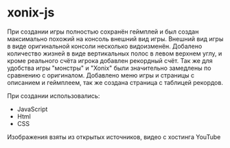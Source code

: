 # xonix-js
При создании игры полностью сохранён геймплей и был создан максимально похожий на консоль внешний вид игры.
Внешний вид игры в виде оригинальной консоли несколько видоизменён. Добалено количество жизней в виде вертикальных полос в левом верхнем углу, и кроме реального счёта игрока добавлен рекордный счёт. Так же для удобства игры "монстры" и "Xonix" были значительно замедлены по сравнению с оригиналом.
Добавлено меню игры и страницы с описанием и геймплеем, так же создана страница с таблицей рекордов.

При создании использовались:
  - JavaScript
  - Html
  - CSS

Изображения взяты из открытых источников, видео с хостинга YouTube
